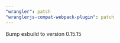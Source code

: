 ```yaml
---
"wrangler": patch
"wranglerjs-compat-webpack-plugin": patch
---
```


Bump esbuild to version 0.15.15
